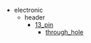 * electronic
  * header
    * [13_pin](electronic/header/13_pin)
      * [through_hole](electronic/header/13_pin/through_hole)
